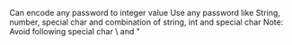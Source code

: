 Can encode any password to integer value 
Use any password like String, number, special char and combination of string, int and special char
Note: Avoid following special char
\ and "
